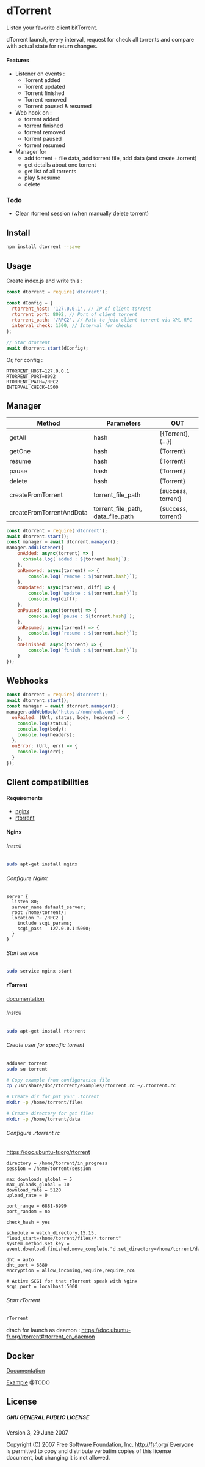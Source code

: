 # dTorrent

Listen your favorite client bitTorrent.

dTorrent launch, every interval, request for check all torrents and compare with actual state for return changes.

#### Features

* Listener on events :
    * Torrent added
    * Torrent updated
    * Torrent finished
    * Torrent removed
    * Torrent paused & resumed
* Web hook on :
    * torrent added 
    * torrent finished
    * torrent removed
    * torrent paused
    * torrent resumed
* Manager for 
    * add torrent + file data, add torrent file, add data (and create .torrent)
    * get details about one torrent
    * get list of all torrents
    * play & resume
    * delete
    
### Todo

* Clear rtorrent session (when manually delete torrent)

## Install

```bash
npm install dtorrent --save
```

## Usage

Create index.js and write this :

```js
const dtorrent = require('dtorrent');

const dConfig = {
  rtorrent_host: '127.0.0.1', // IP of client torrent
  rtorrent_port: 8092, // Port of client torrent
  rtorrent_path: '/RPC2', // Path to join client torrent via XML RPC
  interval_check: 1500, // Interval for checks
};

// Star dtorrent
await dtorrent.start(dConfig);
```

Or, for config :

```.env
RTORRENT_HOST=127.0.0.1
RTORRENT_PORT=8092
RTORRENT_PATH=/RPC2
INTERVAL_CHECK=1500
```

## Manager

| Method | Parameters | OUT |
| ---- | ---- | ---- |
| getAll | hash | [{Torrent}, {...}] |
| getOne | hash | {Torrent} |
| resume | hash | {Torrent} |
| pause  | hash | {Torrent} |
| delete | hash | {Torrent} |
| createFromTorrent | torrent_file_path | {success, torrent} |
| createFromTorrentAndData | torrent_file_path, data_file_path | {success, torrent} |


```javascript
const dtorrent = require('dtorrent');
await dtorrent.start();
const manager = await dtorrent.manager();
manager.addListener({
    onAdded: async(torrent) => {
      console.log(`added : ${torrent.hash}`);
    },
    onRemoved: async(torrent) => {
        console.log(`remove : ${torrent.hash}`);
    },
    onUpdated: async(torrent, diff) => {
        console.log(`update : ${torrent.hash}`);
        console.log(diff);
    },
    onPaused: async(torrent) => {
        console.log(`pause : ${torrent.hash}`);
    },
    onResumed: async(torrent) => {
        console.log(`resume : ${torrent.hash}`);
    },
    onFinished: async(torrent) => {
        console.log(`finish : ${torrent.hash}`);
    }
});
```
## Webhooks

```javascript
const dtorrent = require('dtorrent');
await dtorrent.start();
const manager = await dtorrent.manager();
manager.addWebHook('https://monhook.com', {
  onFailed: (Url, status, body, headers) => {
    console.log(status);
    console.log(body);
    console.log(headers);
  },
  onError: (Url, err) => {
    console.log(err);
  }
});
```

## Client compatibilities

#### Requirements

* [nginx](#nginx)
* [rtorrent](#rtorrent)

#### Nginx

###### Install

```bash
sudo apt-get install nginx
```

###### Configure Nginx

```
server {
  listen 80;
  server_name default_server;
  root /home/torrent/;
  location ^~ /RPC2 {
    include scgi_params;
    scgi_pass   127.0.0.1:5000;
  }
}
```

###### Start service

```bash
sudo service nginx start
```

#### rTorrent

[documentation](https://github.com/rakshasa/rtorrent)

###### Install

```bash
sudo apt-get install rtorrent
```

###### Create user for specific torrent

```bash
adduser torrent
sudo su torrent

# Copy example from configuration file
cp /usr/share/doc/rtorrent/examples/rtorrent.rc ~/.rtorrent.rc

# Create dir for put your .torrent
mkdir -p /home/torrent/files

# Create directory for get files
mkdir -p /home/torrent/data
```

###### Configure .rtorrent.rc

https://doc.ubuntu-fr.org/rtorrent

```
directory = /home/torrent/in_progress
session = /home/torrent/session

max_downloads_global = 5
max_uploads_global = 10
download_rate = 5120
upload_rate = 0

port_range = 6881-6999
port_random = no

check_hash = yes

schedule = watch_directory,15,15, "load_start=/home/torrent/files/*.torrent"
system.method.set_key = event.download.finished,move_complete,"d.set_directory=/home/torrent/data"

dht = auto
dht_port = 6880
encryption = allow_incoming,require,require_rc4

# Active SCGI for that rTorrent speak with Nginx
scgi_port = localhost:5000
```

###### Start rTorrent

```bash
rTorrent
```

dtach for launch as deamon : https://doc.ubuntu-fr.org/rtorrent#rtorrent_en_daemon

## Docker

[Documentation](https://github.com/MaximeMaillet/rtorrent-daemon)


[Example]() @TODO

## License

##### GNU GENERAL PUBLIC LICENSE
Version 3, 29 June 2007

Copyright (C) 2007 Free Software Foundation, Inc. <http://fsf.org/>
Everyone is permitted to copy and distribute verbatim copies
of this license document, but changing it is not allowed.